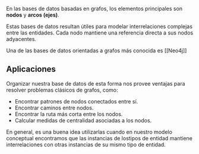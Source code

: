 En las bases de datos basadas en grafos, los elementos principales son **nodos** y **arcos (ejes)**.

Estas bases de datos resultan útiles para modelar interrelaciones complejas entre las entidades. Cada nodo mantiene una referencia directa a sus nodos adyacentes.

Una de las bases de datos orientadas a grafos más conocida es [[Neo4j]]

## Aplicaciones

Organizar nuestra base de datos de esta forma nos provee ventajas para resolver problemas clásicos de grafos, como:

- Encontrar patrones de nodos conectados entre sí.
- Encontrar caminos entre nodos.
- Encontrar la ruta más corta entre los nodos.
- Calcular medidas de centralidad asociadas a los nodos.

En general, es una buena idea utilizarlas cuando en nuestro modelo conceptual encontramos que las instancias de lostipos de entidad mantiene interrelaciones con otras instancias de su mismo tipo de entidad.
